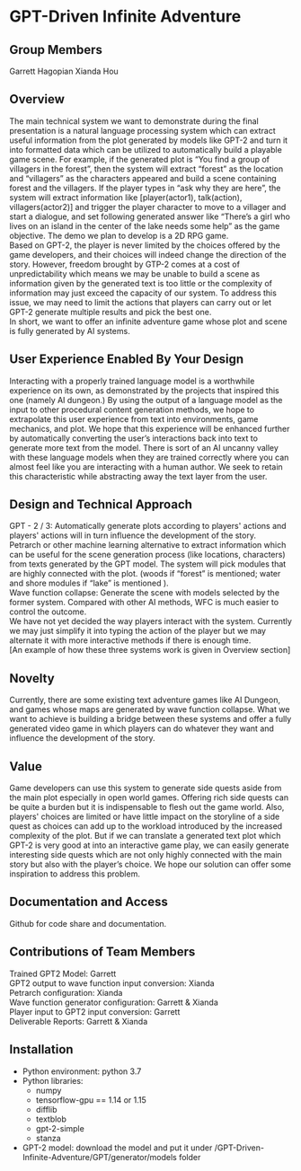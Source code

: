 # GPT-Driven Infinite Adventure
## Group Members
Garrett Hagopian
Xianda Hou
## Overview
The main technical system we want to demonstrate during the final presentation is a natural language processing system which can extract useful information from the plot generated by models like GPT-2 and turn it into formatted data which can be utilized to automatically build a playable game scene. For example, if the generated plot is “You find a group of villagers in the forest”, then the system will extract “forest” as the location and “villagers” as the characters appeared and build a scene containing forest and the villagers. If the player types in “ask why they are here”, the system will extract information like [player(actor1), talk(action), villagers(actor2)] and trigger the player character to move to a villager and start a dialogue, and set following generated answer like “There’s a girl who lives on an island in the center of the lake needs some help” as the game objective. The demo we plan to develop is a 2D RPG game.<br>
Based on GPT-2, the player is never limited by the choices offered by the game developers, and their choices will indeed change the direction of the story. However, freedom brought by GTP-2 comes at a cost of unpredictability which means we may be unable to build a scene as information given by the generated text is too little or the complexity of information may just exceed the capacity of our system. To address this issue, we may need to limit the actions that players can carry out or let GPT-2 generate multiple results and pick the best one.<br>
In short, we want to offer an infinite adventure game whose plot and scene is fully generated by AI systems.<br>
## User Experience Enabled By Your Design 
Interacting with a properly trained language model is a worthwhile experience on its own, as demonstrated by the projects that inspired this one (namely AI dungeon.) By using the output of a language model as the input to other procedural content generation methods, we hope to extrapolate this user experience from text into environments, game mechanics, and plot. We hope that this experience will be enhanced further by automatically converting the user’s interactions back into text to generate more text from the model. There is sort of an AI uncanny valley with these language models when they are trained correctly where you can almost feel like you are interacting with a human author. We seek to retain this characteristic while abstracting away the text layer from the user.<br>
## Design and Technical Approach 		
GPT - 2 / 3: Automatically generate plots according to players' actions and players' actions will in turn influence the development of the story.<br>
Petrarch or other machine learning alternative to extract information which can be useful for the scene generation process (like locations, characters) from texts generated by the GPT model. The system will pick modules that are highly connected with the plot. (woods if “forest” is mentioned; water and shore modules if “lake” is mentioned ). <br>
Wave function collapse: Generate the scene with models selected by the former system. Compared with other AI methods, WFC is much easier to control the outcome. <br>
We have not yet decided the way players interact with the system. Currently we may just simplify it into typing the action of the player but we may alternate it with more interactive methods if there is enough time.<br>
[An example of how these three systems work is given in Overview section]
## Novelty
Currently, there are some existing text adventure games like AI Dungeon, and games whose maps are generated by wave function collapse. What we want to achieve is building a bridge between these systems and offer a fully generated video game in which players can do whatever they want and influence the development of the story.
## Value
Game developers can use this system to generate side quests aside from the main plot especially in open world games. Offering rich side quests can be quite a burden but it is indispensable to flesh out the game world. Also, players' choices are limited or have little impact on the storyline of a side quest as choices can add up to the workload introduced by the increased complexity of the plot. But if we can translate a generated text plot which GPT-2 is very good at into an interactive game play, we can easily generate interesting side quests which are not only highly connected with the main story but also with the player’s choice. We hope our solution can offer some inspiration to address this problem.
## Documentation and Access
Github for code share and documentation.

## Contributions of Team Members
Trained GPT2 Model:						Garrett<br>
GPT2 output to wave function input conversion:			Xianda<br>
Petrarch configuration: 						Xianda<br>
Wave function generator configuration:				Garrett & Xianda<br>
Player input to GPT2 input conversion:				Garrett<br>
Deliverable Reports:						              Garrett & Xianda<br>

## Installation
* Python environment: python 3.7
* Python libraries:
  * numpy
  * tensorflow-gpu == 1.14 or 1.15
  * difflib
  * textblob
  * gpt-2-simple
  * stanza
 * GPT-2 model: 
   download the model and put it under <path-to-project>/GPT-Driven-Infinite-Adventure/GPT/generator/models folder
 
